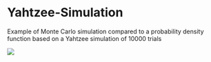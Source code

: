 # Yahtzee-Simulation
<p>Example of Monte Carlo simulation compared to a probability density function based on a Yahtzee simulation of 10000 trials</p>
<img src=https://github.com/user-attachments/assets/005a82f4-1f4b-4bb1-9dc9-a8ea0d6b8424>
